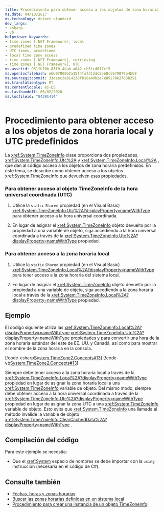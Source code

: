 ```yaml
---
title: Procedimiento para obtener acceso a los objetos de zona horaria local y UTC predefinidos
ms.date: 04/10/2017
ms.technology: dotnet-standard
dev_langs:
- csharp
- vb
helpviewer_keywords:
- time zones [.NET Framework], local
- predefined time zones
- UTC times, predefined
- local time zone access
- time zones [.NET Framework], retrieving
- time zones [.NET Framework], UTC
ms.assetid: 961fb70b-83f0-4dab-a042-cb5fcd817cf5
ms.openlocfilehash: ebb07800b2a35f4faf312dc55b8c5679079b4b68
ms.sourcegitcommit: 33deec3e814238fb18a49b2a7e89278e27888291
ms.translationtype: MT
ms.contentlocale: es-ES
ms.lasthandoff: 06/02/2020
ms.locfileid: "84291414"
---
```

# <a name="how-to-access-the-predefined-utc-and-local-time-zone-objects"></a>Procedimiento para obtener acceso a los objetos de zona horaria local y UTC predefinidos

La <xref:System.TimeZoneInfo> clase proporciona dos propiedades, <xref:System.TimeZoneInfo.Utc%2A> y <xref:System.TimeZoneInfo.Local%2A> , que dan al código acceso a los objetos de zona horaria predefinidos. En este tema, se describe cómo obtener acceso a los objetos <xref:System.TimeZoneInfo> que devuelven esas propiedades.

### <a name="to-access-the-coordinated-universal-time-utc-timezoneinfo-object"></a>Para obtener acceso al objeto TimeZoneInfo de la hora universal coordinada (UTC)

1. Utilice la `static` `Shared` propiedad (en el Visual Basic) <xref:System.TimeZoneInfo.Utc%2A?displayProperty=nameWithType> para obtener acceso a la hora universal coordinada.

2. En lugar de asignar el <xref:System.TimeZoneInfo> objeto devuelto por la propiedad a una variable de objeto, siga accediendo a la hora universal coordinada a través de la <xref:System.TimeZoneInfo.Utc%2A?displayProperty=nameWithType> propiedad.

### <a name="to-access-the-local-time-zone"></a>Para obtener acceso a la zona horaria local

1. Utilice la `static` `Shared` propiedad (en el Visual Basic) <xref:System.TimeZoneInfo.Local%2A?displayProperty=nameWithType> para tener acceso a la zona horaria del sistema local.

2. En lugar de asignar el <xref:System.TimeZoneInfo> objeto devuelto por la propiedad a una variable de objeto, siga accediendo a la zona horaria local a través de la <xref:System.TimeZoneInfo.Local%2A?displayProperty=nameWithType> propiedad.

## <a name="example"></a>Ejemplo

El código siguiente utiliza las <xref:System.TimeZoneInfo.Local%2A?displayProperty=nameWithType> <xref:System.TimeZoneInfo.Utc%2A?displayProperty=nameWithType> propiedades y para convertir una hora de la zona horaria estándar del este de EE. UU. y Canadá, así como para mostrar el nombre de la zona horaria en la consola.

[!code-csharp[System.TimeZone2.Concepts#13](../../../samples/snippets/csharp/VS_Snippets_CLR_System/system.TimeZone2.Concepts/CS/TimeZone2Concepts.cs#13)]
[!code-vb[System.TimeZone2.Concepts#13](../../../samples/snippets/visualbasic/VS_Snippets_CLR_System/system.TimeZone2.Concepts/VB/TimeZone2Concepts.vb#13)]

Siempre debe tener acceso a la zona horaria local a través de la <xref:System.TimeZoneInfo.Local%2A?displayProperty=nameWithType> propiedad en lugar de asignar la zona horaria local a una <xref:System.TimeZoneInfo> variable de objeto. Del mismo modo, siempre debe obtener acceso a la hora universal coordinada a través de la <xref:System.TimeZoneInfo.Utc%2A?displayProperty=nameWithType> propiedad en lugar de asignar la zona UTC a una <xref:System.TimeZoneInfo> variable de objeto. Esto evita que <xref:System.TimeZoneInfo> una llamada al método invalide la variable de objeto <xref:System.TimeZoneInfo.ClearCachedData%2A?displayProperty=nameWithType> .

## <a name="compiling-the-code"></a>Compilación del código

Para este ejemplo se necesita:

- Que el <xref:System> espacio de nombres se debe importar con la `using` instrucción (necesaria en el código de C#).

## <a name="see-also"></a>Consulte también

- [Fechas, horas y zonas horarias](index.md)
- [Buscar las zonas horarias definidas en un sistema local](finding-the-time-zones-on-local-system.md)
- [Procedimiento para crear una instancia de un objeto TimeZoneInfo](instantiate-time-zone-info.md)
